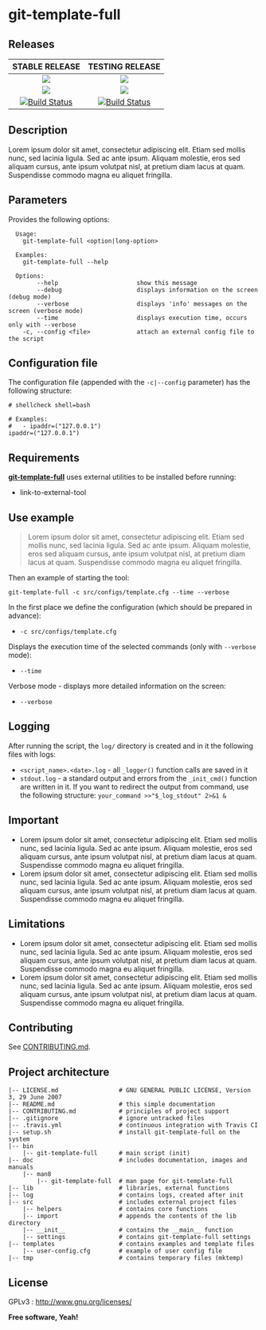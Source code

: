 # git-template-full

## Releases

|            **STABLE RELEASE**            |           **TESTING RELEASE**            |
| :--------------------------------------: | :--------------------------------------: |
| [![](https://img.shields.io/badge/Branch-master-green.svg)]() | [![](https://img.shields.io/badge/Branch-testing-orange.svg)]() |
| [![](https://img.shields.io/badge/Version-v1.0.0-lightgrey.svg)]() | [![](https://img.shields.io/badge/Version-v1.0.0-lightgrey.svg)]() |
| [![Build Status](https://travis-ci.org/profile/git-template-full.svg?branch=master)](https://travis-ci.org/profile/git-template-full) | [![Build Status](https://travis-ci.org/profile/git-template-full.svg?branch=testing)](https://travis-ci.org/profile/git-template-full) |

## Description

Lorem ipsum dolor sit amet, consectetur adipiscing elit. Etiam sed mollis nunc, sed lacinia ligula. Sed ac ante ipsum. Aliquam molestie, eros sed aliquam cursus, ante ipsum volutpat nisl, at pretium diam lacus at quam. Suspendisse commodo magna eu aliquet fringilla.

## Parameters

Provides the following options:

``````
  Usage:
    git-template-full <option|long-option>

  Examples:
    git-template-full --help

  Options:
        --help                      show this message
        --debug                     displays information on the screen (debug mode)
        --verbose                   displays 'info' messages on the screen (verbose mode)
        --time                      displays execution time, occurs only with --verbose
    -c, --config <file>             attach an external config file to the script
``````

## Configuration file

The configuration file (appended with the `-c|--config` parameter) has the following structure:

``````
# shellcheck shell=bash

# Examples:
#   - ipaddr=("127.0.0.1")
ipaddr=("127.0.0.1")
``````

## Requirements

**<u>git-template-full</u>** uses external utilities to be installed before running:

- link-to-external-tool

## Use example

> Lorem ipsum dolor sit amet, consectetur adipiscing elit. Etiam sed mollis nunc, sed lacinia ligula. Sed ac ante ipsum. Aliquam molestie, eros sed aliquam cursus, ante ipsum volutpat nisl, at pretium diam lacus at quam. Suspendisse commodo magna eu aliquet fringilla.

Then an example of starting the tool:

``````
git-template-full -c src/configs/template.cfg --time --verbose
``````

In the first place we define the configuration (which should be prepared in advance):

- `-c src/configs/template.cfg`

Displays the execution time of the selected commands (only with `--verbose` mode):

- `--time`

Verbose mode - displays more detailed information on the screen:

- `--verbose`

## Logging

After running the script, the `log/` directory is created and in it the following files with logs:

* `<script_name>.<date>.log` - all `_logger()` function calls are saved in it
* `stdout.log` - a standard output and errors from the `_init_cmd()` function are written in it. If you want to redirect the output from command, use the following structure: `your_command >>"$_log_stdout" 2>&1 &`

## Important

- Lorem ipsum dolor sit amet, consectetur adipiscing elit. Etiam sed mollis nunc, sed lacinia ligula. Sed ac ante ipsum. Aliquam molestie, eros sed aliquam cursus, ante ipsum volutpat nisl, at pretium diam lacus at quam. Suspendisse commodo magna eu aliquet fringilla.
- Lorem ipsum dolor sit amet, consectetur adipiscing elit. Etiam sed mollis nunc, sed lacinia ligula. Sed ac ante ipsum. Aliquam molestie, eros sed aliquam cursus, ante ipsum volutpat nisl, at pretium diam lacus at quam. Suspendisse commodo magna eu aliquet fringilla.

## Limitations

- Lorem ipsum dolor sit amet, consectetur adipiscing elit. Etiam sed mollis nunc, sed lacinia ligula. Sed ac ante ipsum. Aliquam molestie, eros sed aliquam cursus, ante ipsum volutpat nisl, at pretium diam lacus at quam. Suspendisse commodo magna eu aliquet fringilla.
- Lorem ipsum dolor sit amet, consectetur adipiscing elit. Etiam sed mollis nunc, sed lacinia ligula. Sed ac ante ipsum. Aliquam molestie, eros sed aliquam cursus, ante ipsum volutpat nisl, at pretium diam lacus at quam. Suspendisse commodo magna eu aliquet fringilla.

## Contributing

See [CONTRIBUTING.md](CONTRIBUTING.md).

## Project architecture

    |-- LICENSE.md                 # GNU GENERAL PUBLIC LICENSE, Version 3, 29 June 2007
    |-- README.md                  # this simple documentation
    |-- CONTRIBUTING.md            # principles of project support
    |-- .gitignore                 # ignore untracked files
    |-- .travis.yml                # continuous integration with Travis CI
    |-- setup.sh                   # install git-template-full on the system
    |-- bin
        |-- git-template-full      # main script (init)
    |-- doc                        # includes documentation, images and manuals
        |-- man8
            |-- git-template-full  # man page for git-template-full
    |-- lib                        # libraries, external functions
    |-- log                        # contains logs, created after init
    |-- src                        # includes external project files
        |-- helpers                # contains core functions
        |-- import                 # appends the contents of the lib directory
        |-- __init__               # contains the __main__ function
        |-- settings               # contains git-template-full settings
    |-- templates                  # contains examples and template files
        |-- user-config.cfg        # example of user config file
    |-- tmp                        # contains temporary files (mktemp)

## License

GPLv3 : <http://www.gnu.org/licenses/>

**Free software, Yeah!**
